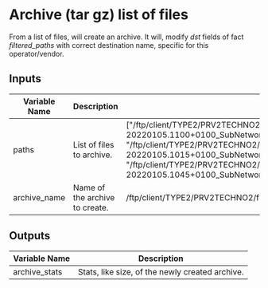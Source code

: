 # Archive (tar gz) list of files
From a list of files, will create an archive.
It will, modify *dst* fields of fact *filtered_paths* with correct destination name, specific for this operator/vendor.

## Inputs
|Variable Name|Description|Example|
|---|---|---|
|paths|List of files to archive.|["/ftp/client/TYPE2/PRV2TECHNO2/flat_file/A20220105.1045+0100-20220105.1100+0100_SubNetwork=RNC,SubNetwork=BHRNC04,MeContext=BHRNC04.gz", "/ftp/client/TYPE2/PRV2TECHNO2/flat_file/A20220105.1000+0100-20220105.1015+0100_SubNetwork=RNC,SubNetwork=BHRNC04,MeContext=BHRNC04.gz", "/ftp/client/TYPE2/PRV2TECHNO2/flat_file/A20220105.1030+0100-20220105.1045+0100_SubNetwork=RNC,SubNetwork=BHRNC04,MeContext=BHRNC04.gz"]|
|archive_name|Name of the archive to create.|/ftp/client/TYPE2/PRV2TECHNO2/flat_file/type2_provider2_techno2.20220105.10.tar.gz|

## Outputs
|Variable Name|Description|
|---|---|
|archive_stats|Stats, like size, of the newly created archive.|
